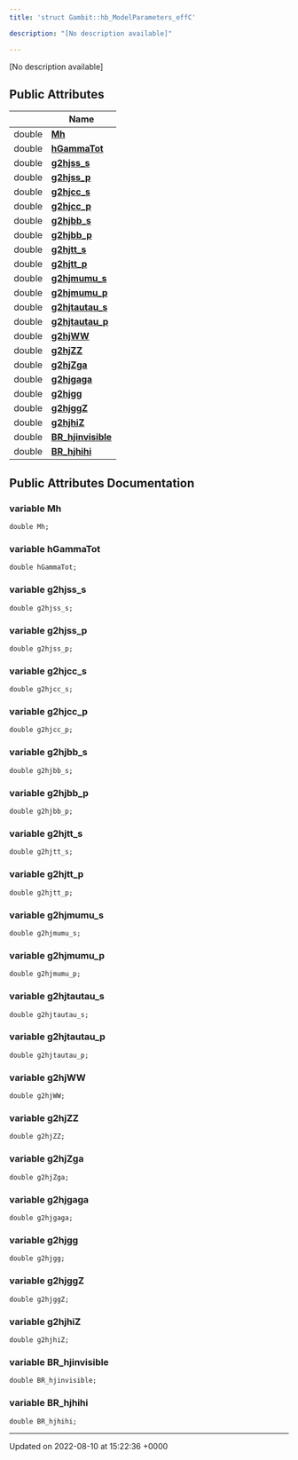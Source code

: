 ```yaml
---
title: 'struct Gambit::hb_ModelParameters_effC'

description: "[No description available]"

---
```









[No description available]

## Public Attributes

|                | Name           |
| -------------- | -------------- |
| double | **[Mh](/documentation/code/gambit_2.2/classes/structgambit_1_1hb__modelparameters__effc/#variable-mh)**  |
| double | **[hGammaTot](/documentation/code/gambit_2.2/classes/structgambit_1_1hb__modelparameters__effc/#variable-hgammatot)**  |
| double | **[g2hjss_s](/documentation/code/gambit_2.2/classes/structgambit_1_1hb__modelparameters__effc/#variable-g2hjss-s)**  |
| double | **[g2hjss_p](/documentation/code/gambit_2.2/classes/structgambit_1_1hb__modelparameters__effc/#variable-g2hjss-p)**  |
| double | **[g2hjcc_s](/documentation/code/gambit_2.2/classes/structgambit_1_1hb__modelparameters__effc/#variable-g2hjcc-s)**  |
| double | **[g2hjcc_p](/documentation/code/gambit_2.2/classes/structgambit_1_1hb__modelparameters__effc/#variable-g2hjcc-p)**  |
| double | **[g2hjbb_s](/documentation/code/gambit_2.2/classes/structgambit_1_1hb__modelparameters__effc/#variable-g2hjbb-s)**  |
| double | **[g2hjbb_p](/documentation/code/gambit_2.2/classes/structgambit_1_1hb__modelparameters__effc/#variable-g2hjbb-p)**  |
| double | **[g2hjtt_s](/documentation/code/gambit_2.2/classes/structgambit_1_1hb__modelparameters__effc/#variable-g2hjtt-s)**  |
| double | **[g2hjtt_p](/documentation/code/gambit_2.2/classes/structgambit_1_1hb__modelparameters__effc/#variable-g2hjtt-p)**  |
| double | **[g2hjmumu_s](/documentation/code/gambit_2.2/classes/structgambit_1_1hb__modelparameters__effc/#variable-g2hjmumu-s)**  |
| double | **[g2hjmumu_p](/documentation/code/gambit_2.2/classes/structgambit_1_1hb__modelparameters__effc/#variable-g2hjmumu-p)**  |
| double | **[g2hjtautau_s](/documentation/code/gambit_2.2/classes/structgambit_1_1hb__modelparameters__effc/#variable-g2hjtautau-s)**  |
| double | **[g2hjtautau_p](/documentation/code/gambit_2.2/classes/structgambit_1_1hb__modelparameters__effc/#variable-g2hjtautau-p)**  |
| double | **[g2hjWW](/documentation/code/gambit_2.2/classes/structgambit_1_1hb__modelparameters__effc/#variable-g2hjww)**  |
| double | **[g2hjZZ](/documentation/code/gambit_2.2/classes/structgambit_1_1hb__modelparameters__effc/#variable-g2hjzz)**  |
| double | **[g2hjZga](/documentation/code/gambit_2.2/classes/structgambit_1_1hb__modelparameters__effc/#variable-g2hjzga)**  |
| double | **[g2hjgaga](/documentation/code/gambit_2.2/classes/structgambit_1_1hb__modelparameters__effc/#variable-g2hjgaga)**  |
| double | **[g2hjgg](/documentation/code/gambit_2.2/classes/structgambit_1_1hb__modelparameters__effc/#variable-g2hjgg)**  |
| double | **[g2hjggZ](/documentation/code/gambit_2.2/classes/structgambit_1_1hb__modelparameters__effc/#variable-g2hjggz)**  |
| double | **[g2hjhiZ](/documentation/code/gambit_2.2/classes/structgambit_1_1hb__modelparameters__effc/#variable-g2hjhiz)**  |
| double | **[BR_hjinvisible](/documentation/code/gambit_2.2/classes/structgambit_1_1hb__modelparameters__effc/#variable-br-hjinvisible)**  |
| double | **[BR_hjhihi](/documentation/code/gambit_2.2/classes/structgambit_1_1hb__modelparameters__effc/#variable-br-hjhihi)**  |

## Public Attributes Documentation

### variable Mh

```
double Mh;
```


### variable hGammaTot

```
double hGammaTot;
```


### variable g2hjss_s

```
double g2hjss_s;
```


### variable g2hjss_p

```
double g2hjss_p;
```


### variable g2hjcc_s

```
double g2hjcc_s;
```


### variable g2hjcc_p

```
double g2hjcc_p;
```


### variable g2hjbb_s

```
double g2hjbb_s;
```


### variable g2hjbb_p

```
double g2hjbb_p;
```


### variable g2hjtt_s

```
double g2hjtt_s;
```


### variable g2hjtt_p

```
double g2hjtt_p;
```


### variable g2hjmumu_s

```
double g2hjmumu_s;
```


### variable g2hjmumu_p

```
double g2hjmumu_p;
```


### variable g2hjtautau_s

```
double g2hjtautau_s;
```


### variable g2hjtautau_p

```
double g2hjtautau_p;
```


### variable g2hjWW

```
double g2hjWW;
```


### variable g2hjZZ

```
double g2hjZZ;
```


### variable g2hjZga

```
double g2hjZga;
```


### variable g2hjgaga

```
double g2hjgaga;
```


### variable g2hjgg

```
double g2hjgg;
```


### variable g2hjggZ

```
double g2hjggZ;
```


### variable g2hjhiZ

```
double g2hjhiZ;
```


### variable BR_hjinvisible

```
double BR_hjinvisible;
```


### variable BR_hjhihi

```
double BR_hjhihi;
```


-------------------------------

Updated on 2022-08-10 at 15:22:36 +0000
